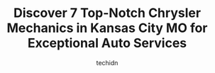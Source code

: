 ---
layout: ampstory
image: https://images.unsplash.com/photo-1573806719978-9f22b2360fad?ixlib=rb-4.0.3&ixid=MnwxMjA3fDB8MHxwaG90by1wYWdlfHx8fGVufDB8fHx8&auto=format&fit=crop&w=640&h=853&q=80
author: techidn
featured: false
description: Searching for the finest Chrysler Mechanic in Kansas City MO, USA? Look no further than the 7 best Chrysler Mechanic in the area, where youll find a team of highly qualified professionals r
title: Discover 7 Top-Notch Chrysler Mechanics in Kansas City MO for Exceptional Auto Services
cover:
   title: Discover 7 Top-Notch Chrysler Mechanics in Kansas City MO for Exceptional Auto Services
   subtitle: Rickpate
   background: https://images.unsplash.com/photo-1573806719978-9f22b2360fad?ixlib=rb-4.0.3&ixid=MnwxMjA3fDB8MHxwaG90by1wYWdlfHx8fGVufDB8fHx8&auto=format&fit=crop&w=640&h=853&q=80

pages: 
 - layout: thirds
   top: <h1>#1 MD Auto Repair of Kansas City</h1>
   bottom: "<p>Tried these guys out for the first time recently and came out with a good experience.  Basically had my muffler replaced and some welding done on the front exhaust of my </p>"
   background: https://www.knot35.com/toplist/wp-content/uploads/2023/06/best-chrysler-mechanic-1-in-kansas-city-mo-1685835865.jpeg
   backgroundblur: true
 - layout: thirds
   top: <h1>#2 Compass Motors Auto Service Center</h1>
   bottom: "<p>8305 Bannister Rd, Kansas City, MO 64134, United States</p>"
   background: https://www.knot35.com/toplist/wp-content/uploads/2023/06/best-chrysler-mechanic-2-in-kansas-city-mo-1685835865.jpeg
   cta:
      link: https://www.knot35.com/toplist/discover-7-top-notch-chrysler-mechanics-in-kansas-city-mo-for-exceptional-auto-services/
      text: Discover 7 Top-Notch Chrysler Mechanics in Kansas City MO for Exceptional Auto Services
 - layout: thirds
   top: <h1>#3 M P Automotive Services</h1>
   bottom: "<p>1219 Independence Ave, Kansas City, MO 64106, United States</p>"
   background: https://www.knot35.com/toplist/wp-content/uploads/2023/06/best-chrysler-mechanic-3-in-kansas-city-mo-1685835865.jpeg
   cta:
      link: https://www.knot35.com/toplist/discover-7-top-notch-chrysler-mechanics-in-kansas-city-mo-for-exceptional-auto-services/
      text: Discover 7 Top-Notch Chrysler Mechanics in Kansas City MO for Exceptional Auto Services
 - layout: thirds
   top: <h1>#4 Hectors Auto Repair</h1>
   bottom: "<p>810 Prospect Ave, Kansas City, MO 64124, United States</p>"
   background: https://images.unsplash.com/photo-1552083974-186346191183?ixlib=rb-4.0.3&ixid=MnwxMjA3fDB8MHxwaG90by1wYWdlfHx8fGVufDB8fHx8&auto=format&fit=crop&w=640&h=853&q=80
   cta:
      link: https://www.knot35.com/toplist/discover-7-top-notch-chrysler-mechanics-in-kansas-city-mo-for-exceptional-auto-services/
      text: Discover 7 Top-Notch Chrysler Mechanics in Kansas City MO for Exceptional Auto Services
 - layout: thirds
   top: <h1>#5 German Auto Service</h1>
   bottom: "<p>2015 Burlington St, North Kansas City, MO 64116, United States</p>"
   background: https://images.unsplash.com/photo-1462556791646-c201b8241a94?ixlib=rb-4.0.3&ixid=MnwxMjA3fDB8MHxwaG90by1wYWdlfHx8fGVufDB8fHx8&auto=format&fit=crop&w=640&h=853&q=80
   cta:
      link: https://www.knot35.com/toplist/discover-7-top-notch-chrysler-mechanics-in-kansas-city-mo-for-exceptional-auto-services/
      text: Discover 7 Top-Notch Chrysler Mechanics in Kansas City MO for Exceptional Auto Services
 - layout: thirds
   top: <h1>#6 Larrys Auto Service - Kansas City</h1>
   bottom: "<p>1201 E 85th St, Kansas City, MO 64131, United States</p>"
   background: https://images.unsplash.com/photo-1547366785-564103df7e13?ixlib=rb-4.0.3&ixid=MnwxMjA3fDB8MHxwaG90by1wYWdlfHx8fGVufDB8fHx8&auto=format&fit=crop&w=640&h=853&q=80
   cta:
      link: https://www.knot35.com/toplist/discover-7-top-notch-chrysler-mechanics-in-kansas-city-mo-for-exceptional-auto-services/
      text: Discover 7 Top-Notch Chrysler Mechanics in Kansas City MO for Exceptional Auto Services
 - layout: thirds
   top: <h1>#7 Georges Imports Ltd</h1>
   bottom: "<p>505 E 135th St, Kansas City, MO 64145, United States</p>"
   background: https://images.unsplash.com/photo-1632260260864-caf7fde5ec36?ixlib=rb-4.0.3&ixid=MnwxMjA3fDB8MHxwaG90by1wYWdlfHx8fGVufDB8fHx8&auto=format&fit=crop&w=640&h=853&q=80
   cta:
      link: https://www.knot35.com/toplist/discover-7-top-notch-chrysler-mechanics-in-kansas-city-mo-for-exceptional-auto-services/
      text: Discover 7 Top-Notch Chrysler Mechanics in Kansas City MO for Exceptional Auto Services
 - layout: thirds
   middle: Continue reading...
   background: https://images.unsplash.com/photo-1515405295579-ba7b45403062?ixlib=rb-4.0.3&ixid=MnwxMjA3fDB8MHxwaG90by1wYWdlfHx8fGVufDB8fHx8&auto=format&fit=crop&w=640&h=853&q=80
   cta:
      link: https://www.knot35.com/toplist/discover-7-top-notch-chrysler-mechanics-in-kansas-city-mo-for-exceptional-auto-services/
      text: Discover 7 Top-Notch Chrysler Mechanics in Kansas City MO for Exceptional Auto Services
      
---